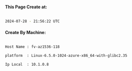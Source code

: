 
   
#### This Page Create at:

```bash

2024-07-28 - 21:56:22 UTC

```

#### Create By Machine:

```bash

Host Name : fv-az1536-118

platform  : Linux-6.5.0-1024-azure-x86_64-with-glibc2.35

Ip Local  : 10.1.0.8

```

